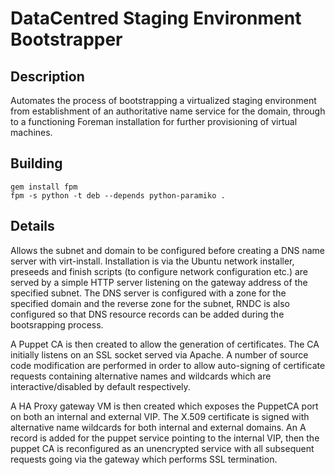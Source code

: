 # DataCentred Staging Environment Bootstrapper

## Description

Automates the process of bootstrapping a virtualized staging environment from establishment
of an authoritative name service for the domain, through to a functioning Foreman installation
for further provisioning of virtual machines.

## Building

    gem install fpm
    fpm -s python -t deb --depends python-paramiko .

## Details

Allows the subnet and domain to be configured before creating a DNS name server with virt-install.
Installation is via the Ubuntu network installer, preseeds and finish scripts (to configure
network configuration etc.) are served by a simple HTTP server listening on the gateway address
of the specified subnet.  The DNS server is configured with a zone for the specified domain and
the reverse zone for the subnet, RNDC is also configured so that DNS resource records can be
added during the bootsrapping process.

A Puppet CA is then created to allow the generation of certificates.  The CA initially listens
on an SSL socket served via Apache.  A number of source code modification are performed in
order to allow auto-signing of certificate requests containing alternative names and wildcards
which are interactive/disabled by default respectively.

A HA Proxy gateway VM is then created which exposes the PuppetCA port on both an internal and
external VIP.  The X.509 certificate is signed with alternative name wildcards for both
internal and external domains.  An A record is added for the puppet service pointing to the
internal VIP, then the puppet CA is reconfigured as an unencrypted service with all subsequent
requests going via the gateway which performs SSL termination.

